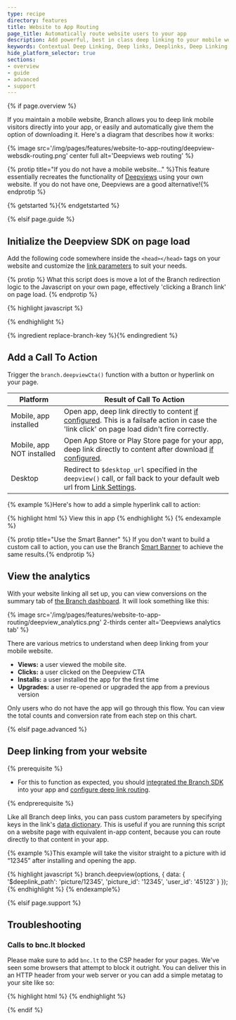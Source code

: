```yaml
---
type: recipe
directory: features
title: Website to App Routing
page_title: Automatically route website users to your app
description: Add powerful, best in class deep linking to your mobile website.
keywords: Contextual Deep Linking, Deep links, Deeplinks, Deep Linking, Deeplinking, Deferred Deep Linking, Deferred Deeplinking, Google App Indexing, Google App Invites, Apple Universal Links, Apple Spotlight Search, Facebook App Links, AppLinks, Deepviews, Deep views
hide_platform_selector: true
sections:
- overview
- guide
- advanced
- support
---
```


{% if page.overview %}

If you maintain a mobile website, Branch allows you to deep link mobile visitors directly into your app, or easily and automatically give them the option of downloading it. Here's a diagram that describes how it works:

{% image src='/img/pages/features/website-to-app-routing/deepview-websdk-routing.png' center full alt='Deepviews web routing' %}

{% protip title="If you do not have a mobile website..." %}This feature essentially recreates the functionality of [Deepviews]({{base.url}}/features/deepviews) using your own website. If you do not have one, Deepviews are a good alternative!{% endprotip %}

{% getstarted %}{% endgetstarted %}

{% elsif page.guide %}

## Initialize the Deepview SDK on page load

Add the following code somewhere inside the `<head></head>` tags on your website and customize the [link parameters]({{base.url}}/getting-started/configuring-links) to suit your needs.

{% protip %}
What this script does is move a lot of the Branch redirection logic to the Javascript on your own page, effectively 'clicking a Branch link' on page load.
{% endprotip %}

{% highlight javascript %}
<script type="text/javascript">
// load the Branch SDK file
{% ingredient web-sdk-initialization %}{% endingredient %}
// define the deepview structure
branch.deepview(
    {
      'channel': 'mobile_web',
      'feature': 'deepview',
      data : {
        '$deeplink_path': 'page/1234',
        'user_profile': '7890',
        'page_id': '1234',
        'custom_data': 1234
      }
    },
    {
      'open_app': true
    }
);
</script>
{% endhighlight %}

{% ingredient replace-branch-key %}{% endingredient %}

## Add a Call To Action

Trigger the `branch.deepviewCta()` function with a button or hyperlink on your page.

| Platform | Result of Call To Action
| --- | ---
| Mobile, app installed | Open app, deep link directly to content [if configured]({{base.url}}/features/website-to-app-routing/advanced/#deep-linking-from-your-website). This is a failsafe action in case the 'link click' on page load didn't fire correctly.
| Mobile, app NOT installed | Open App Store or Play Store page for your app, deep link directly to content after download [if configured]({{base.url}}/features/website-to-app-routing/advanced/#deep-linking-from-your-website).
| Desktop | Redirect to `$desktop_url` specified in the `deepview()` call, or fall back to your default web url from [Link Settings](https://dashboard.branch.io/#/settings/link).

{% example %}Here's how to add a simple hyperlink call to action:

{% highlight html %}
<a id='downloadapp' onclick='branch.deepviewCta()'>View this in app</a>
{% endhighlight %}
{% endexample %}

{% protip title="Use the Smart Banner" %} If you don't want to build a custom call to action, you can use the Branch [Smart Banner]({{base.url}}/features/smart-banner) to achieve the same results.{% endprotip %}

## View the analytics

With your website linking all set up, you can view conversions on the summary tab of [the Branch dashboard](https://dashboard.branch.io). It will look something like this:

{% image src='/img/pages/features/website-to-app-routing/deepview_analytics.png' 2-thirds center alt='Deepviews analytics tab' %}

There are various metrics to understand when deep linking from your mobile website.

- **Views:** a user viewed the mobile site.
- **Clicks:** a user clicked on the Deepview CTA
- **Installs:** a user installed the app for the first time
- **Upgrades:** a user re-opened or upgraded the app from a previous version

Only users who do not have the app will go through this flow. You can view the total counts and conversion rate from each step on this chart.

{% elsif page.advanced %}

## Deep linking from your website

{% prerequisite %}

- For this to function as expected, you should [integrated the Branch SDK]({{base.url}}/getting-started/sdk-integration-guide) into your app and [configure deep link routing]({{base.url}}/getting-started/deep-link-routing).

{% endprerequisite %}

Like all Branch deep links, you can pass custom parameters by specifying keys in the link's [data dictionary]({{base.url}}/getting-started/configuring-links). This is useful if you are running this script on a website page with equivalent in-app content, because you can route directly to that content in your app.

{% example %}This example will take the visitor straight to a picture with id “12345” after installing and opening the app.

{% highlight javascript %}
branch.deepview(options, {
    data: {
        '$deeplink_path': 'picture/12345',
        'picture_id': '12345',
        'user_id': '45123'
    }
});
{% endhighlight %}
{% endexample%}


{% elsif page.support %}

## Troubleshooting

### Calls to bnc.lt blocked

Please make sure to add `bnc.lt` to the CSP header for your pages. We've seen some browsers that attempt to block it outright. You can deliver this in an HTTP header from your web server or you can add a simple metatag to your site like so:

{% highlight html %}
<meta http-equiv="Content-Security-Policy" content="default-src https://bnc.lt; child-src 'none'; object-src 'none'"> 
{% endhighlight %}

{% endif %}